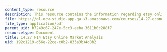 ```yaml
---
content_type: resource
description: This resource contains the information regarding etsy online market analysis.
file: https://ol-ocw-studio-app-qa.s3.amazonaws.com/courses/14-27-economics-and-e-commerce-fall-2014/192c1219d56e22cec0b2833a3b34d8b2_MIT14_27F14_etsy_online.pdf
file_type: application/pdf
parent_uid: b7249c67-247e-5cc3-eeba-3611b0c288f7
resourcetype: Document
title: 14.27 F14 Etsy Online Market Analysis
uid: 192c1219-d56e-22ce-c0b2-833a3b34d8b2
---
```

